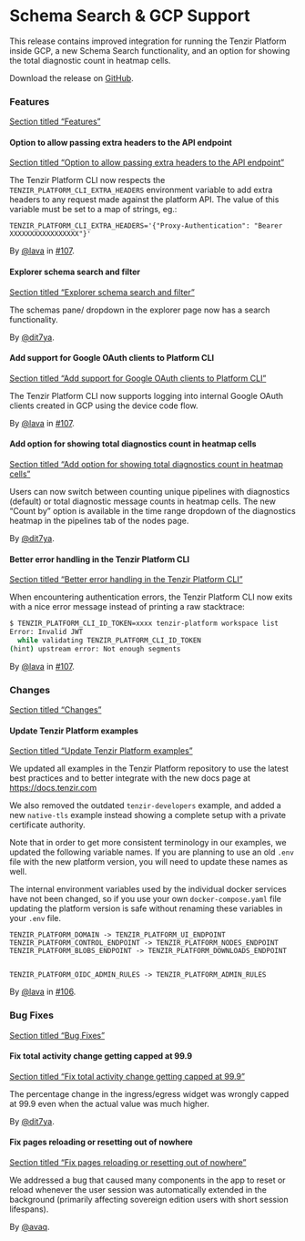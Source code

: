 # Schema Search & GCP Support

This release contains improved integration for running the Tenzir Platform inside GCP, a new Schema Search functionality, and an option for showing the total diagnostic count in heatmap cells.

Download the release on [GitHub](https://github.com/tenzir/platform/releases/tag/v1.13.0).

### Features

[Section titled “Features”](#features)

#### Option to allow passing extra headers to the API endpoint

[Section titled “Option to allow passing extra headers to the API endpoint”](#option-to-allow-passing-extra-headers-to-the-api-endpoint)

The Tenzir Platform CLI now respects the `TENZIR_PLATFORM_CLI_EXTRA_HEADERS` environment variable to add extra headers to any request made against the platform API. The value of this variable must be set to a map of strings, eg.:

```plaintext
TENZIR_PLATFORM_CLI_EXTRA_HEADERS='{"Proxy-Authentication": "Bearer XXXXXXXXXXXXXXXXX"}'
```

By [@lava](https://github.com/lava) in [#107](https://github.com/tenzir/platform/pull/107).

#### Explorer schema search and filter

[Section titled “Explorer schema search and filter”](#explorer-schema-search-and-filter)

The schemas pane/ dropdown in the explorer page now has a search functionality.

By [@dit7ya](https://github.com/dit7ya).

#### Add support for Google OAuth clients to Platform CLI

[Section titled “Add support for Google OAuth clients to Platform CLI”](#add-support-for-google-oauth-clients-to-platform-cli)

The Tenzir Platform CLI now supports logging into internal Google OAuth clients created in GCP using the device code flow.

By [@lava](https://github.com/lava) in [#107](https://github.com/tenzir/platform/pull/107).

#### Add option for showing total diagnostics count in heatmap cells

[Section titled “Add option for showing total diagnostics count in heatmap cells”](#add-option-for-showing-total-diagnostics-count-in-heatmap-cells)

Users can now switch between counting unique pipelines with diagnostics (default) or total diagnostic message counts in heatmap cells. The new “Count by” option is available in the time range dropdown of the diagnostics heatmap in the pipelines tab of the nodes page.

By [@dit7ya](https://github.com/dit7ya).

#### Better error handling in the Tenzir Platform CLI

[Section titled “Better error handling in the Tenzir Platform CLI”](#better-error-handling-in-the-tenzir-platform-cli)

When encountering authentication errors, the Tenzir Platform CLI now exits with a nice error message instead of printing a raw stacktrace:

```sh
$ TENZIR_PLATFORM_CLI_ID_TOKEN=xxxx tenzir-platform workspace list
Error: Invalid JWT
  while validating TENZIR_PLATFORM_CLI_ID_TOKEN
(hint) upstream error: Not enough segments
```

By [@lava](https://github.com/lava) in [#107](https://github.com/tenzir/platform/pull/107).

### Changes

[Section titled “Changes”](#changes)

#### Update Tenzir Platform examples

[Section titled “Update Tenzir Platform examples”](#update-tenzir-platform-examples)

We updated all examples in the Tenzir Platform repository to use the latest best practices and to better integrate with the new docs page at <https://docs.tenzir.com>

We also removed the outdated `tenzir-developers` example, and added a new `native-tls` example instead showing a complete setup with a private certificate authority.

Note that in order to get more consistent terminology in our examples, we updated the following variable names. If you are planning to use an old `.env` file with the new platform version, you will need to update these names as well.

The internal environment variables used by the individual docker services have not been changed, so if you use your own `docker-compose.yaml` file updating the platform version is safe without renaming these variables in your `.env` file.

```plaintext
TENZIR_PLATFORM_DOMAIN -> TENZIR_PLATFORM_UI_ENDPOINT
TENZIR_PLATFORM_CONTROL_ENDPOINT -> TENZIR_PLATFORM_NODES_ENDPOINT
TENZIR_PLATFORM_BLOBS_ENDPOINT -> TENZIR_PLATFORM_DOWNLOADS_ENDPOINT


TENZIR_PLATFORM_OIDC_ADMIN_RULES -> TENZIR_PLATFORM_ADMIN_RULES
```

By [@lava](https://github.com/lava) in [#106](https://github.com/tenzir/platform/pull/106).

### Bug Fixes

[Section titled “Bug Fixes”](#bug-fixes)

#### Fix total activity change getting capped at 99.9

[Section titled “Fix total activity change getting capped at 99.9”](#fix-total-activity-change-getting-capped-at-999)

The percentage change in the ingress/egress widget was wrongly capped at 99.9 even when the actual value was much higher.

By [@dit7ya](https://github.com/dit7ya).

#### Fix pages reloading or resetting out of nowhere

[Section titled “Fix pages reloading or resetting out of nowhere”](#fix-pages-reloading-or-resetting-out-of-nowhere)

We addressed a bug that caused many components in the app to reset or reload whenever the user session was automatically extended in the background (primarily affecting sovereign edition users with short session lifespans).

By [@avaq](https://github.com/avaq).